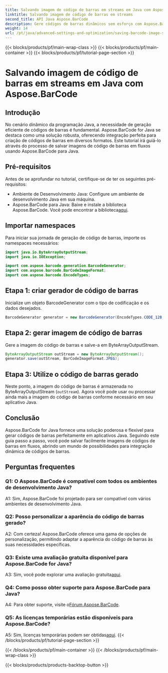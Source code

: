 ```yaml
---
title: Salvando imagem de código de barras em streams em Java com Aspose.BarCode
linktitle: Salvando imagem de código de barras em streams
second_title: API Java Aspose.BarCode
description: Gere códigos de barras dinâmicos sem esforço com Aspose.BarCode para Java. Siga nosso guia passo a passo para salvar imagens de código de barras em streams.
weight: 14
url: /pt/java/advanced-settings-and-optimization/saving-barcode-image-streams/
---
```


{{< blocks/products/pf/main-wrap-class >}}
{{< blocks/products/pf/main-container >}}
{{< blocks/products/pf/tutorial-page-section >}}

# Salvando imagem de código de barras em streams em Java com Aspose.BarCode

## Introdução

No cenário dinâmico da programação Java, a necessidade de geração eficiente de códigos de barras é fundamental. Aspose.BarCode for Java se destaca como uma solução robusta, oferecendo integração perfeita para criação de códigos de barras em diversos formatos. Este tutorial irá guiá-lo através do processo de salvar imagens de código de barras em fluxos usando Aspose.BarCode para Java.

## Pré-requisitos

Antes de se aprofundar no tutorial, certifique-se de ter os seguintes pré-requisitos:

- Ambiente de Desenvolvimento Java: Configure um ambiente de desenvolvimento Java em sua máquina.
- Aspose.BarCode para Java: Baixe e instale a biblioteca Aspose.BarCode. Você pode encontrar a biblioteca[aqui](https://releases.aspose.com/barcode/java/).

## Importar namespaces

Para iniciar sua jornada de geração de código de barras, importe os namespaces necessários:

```java
import java.io.ByteArrayOutputStream;
import java.io.IOException;

import com.aspose.barcode.generation.BarcodeGenerator;
import com.aspose.barcode.BarCodeImageFormat;
import com.aspose.barcode.EncodeTypes;
```

## Etapa 1: criar gerador de código de barras

Inicialize um objeto BarcodeGenerator com o tipo de codificação e os dados desejados.

```java
BarcodeGenerator generator = new BarcodeGenerator(EncodeTypes.CODE_128, "123456");
```

## Etapa 2: gerar imagem de código de barras

Gere a imagem do código de barras e salve-a em ByteArrayOutputStream.

```java
ByteArrayOutputStream outStream = new ByteArrayOutputStream();
generator.save(outStream, BarCodeImageFormat.JPEG);
```

## Etapa 3: Utilize o código de barras gerado

Neste ponto, a imagem do código de barras é armazenada no ByteArrayOutputStream (`outStream`). Agora você pode usar ou processar ainda mais a imagem do código de barras conforme necessário em seu aplicativo Java.

## Conclusão

Aspose.BarCode for Java fornece uma solução poderosa e flexível para gerar códigos de barras perfeitamente em aplicativos Java. Seguindo este guia passo a passo, você pode salvar facilmente imagens de códigos de barras em fluxos, abrindo um mundo de possibilidades para integração dinâmica de códigos de barras.

## Perguntas frequentes

### Q1: O Aspose.BarCode é compatível com todos os ambientes de desenvolvimento Java?

A1: Sim, Aspose.BarCode foi projetado para ser compatível com vários ambientes de desenvolvimento Java.

### Q2: Posso personalizar a aparência do código de barras gerado?

A2: Com certeza! Aspose.BarCode oferece uma gama de opções de personalização, permitindo adaptar a aparência do código de barras às suas necessidades específicas.

### Q3: Existe uma avaliação gratuita disponível para Aspose.BarCode for Java?

 A3: Sim, você pode explorar uma avaliação gratuita[aqui](https://releases.aspose.com/).

### Q4: Como posso obter suporte para Aspose.BarCode para Java?

 A4: Para obter suporte, visite o[Fórum Aspose.BarCode](https://forum.aspose.com/c/barcode/13).

### Q5: As licenças temporárias estão disponíveis para Aspose.BarCode?

 A5: Sim, licenças temporárias podem ser obtidas[aqui](https://purchase.aspose.com/temporary-license/).
{{< /blocks/products/pf/tutorial-page-section >}}

{{< /blocks/products/pf/main-container >}}
{{< /blocks/products/pf/main-wrap-class >}}

{{< blocks/products/products-backtop-button >}}
